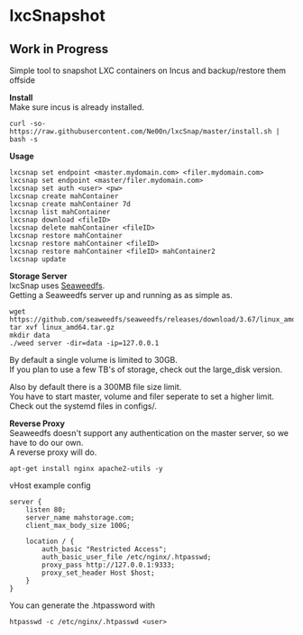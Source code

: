 # lxcSnapshot
## Work in Progress
Simple tool to snapshot LXC containers on Incus and backup/restore them offside

**Install**<br>
Make sure incus is already installed.<br>
```
curl -so- https://raw.githubusercontent.com/Ne00n/lxcSnap/master/install.sh | bash -s
```

**Usage**<br>
```
lxcsnap set endpoint <master.mydomain.com> <filer.mydomain.com>
lxcsnap set endpoint <master/filer.mydomain.com>
lxcsnap set auth <user> <pw>
lxcsnap create mahContainer
lxcsnap create mahContainer 7d
lxcsnap list mahContainer
lxcsnap download <fileID>
lxcsnap delete mahContainer <fileID>
lxcsnap restore mahContainer
lxcsnap restore mahContainer <fileID>
lxcsnap restore mahContainer <fileID> mahContainer2
lxcsnap update
```

**Storage Server**<br>
lxcSnap uses [Seaweedfs](https://github.com/seaweedfs/seaweedfs).<br>
Getting a Seaweedfs server up and running as as simple as.<br>
```
wget https://github.com/seaweedfs/seaweedfs/releases/download/3.67/linux_amd64.tar.gz
tar xvf linux_amd64.tar.gz
mkdir data
./weed server -dir=data -ip=127.0.0.1
```
By default a single volume is limited to 30GB.<br>
If you plan to use a few TB's of storage, check out the large_disk version.<br>

Also by default there is a 300MB file size limit.<br>
You have to start master, volume and filer seperate to set a higher limit.<br>
Check out the systemd files in configs/.<br>

**Reverse Proxy**<br>
Seaweedfs doesn't support any authentication on the master server, so we have to do our own.<br>
A reverse proxy will do.<br>
```
apt-get install nginx apache2-utils -y
```
vHost example config
```
server {
    listen 80;
    server_name mahstorage.com;
    client_max_body_size 100G;

    location / {
        auth_basic "Restricted Access";
        auth_basic_user_file /etc/nginx/.htpasswd;
        proxy_pass http://127.0.0.1:9333;
        proxy_set_header Host $host;
    }
}
```
You can generate the .htpassword with<br>
```
htpasswd -c /etc/nginx/.htpasswd <user>
```